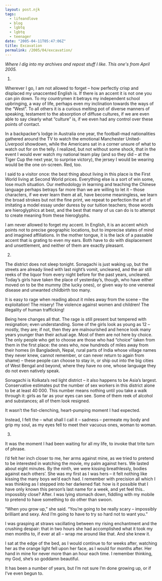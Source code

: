 ```yaml
---
layout: post.njk
tags:
  - lifeandlove
  - blog
  - lgbtq
  - lgbtq
  - teenager
date: "2005-04-11T05:47:06Z"
title: Excavation
permalink: /2005/04/excavation/
---
```


_Where I dig into my archives and repost stuff I like. This one's from April 2005._

1.

Wherever I go, I am not allowed to forget – how perfectly crisp and displaced my unaccented English is. If there is an accent it is not one you can pin down. To my countrymen it betrays my independent school upbringing, a way of life, perhaps even my inclination towards the ways of the “West”. To all others it is a curious melting pot of diverse manners of speaking, testament to the absorption of diffuse cultures, if we are even able to say clearly what “culture” is, if we even had any control over these points of contact.

In a backpacker’s lodge in Australia one year, the football-mad nationalities gathered around the TV to watch the emotional Manchester United-Liverpool showdown, while the Americans sat in a corner unsure of what to watch out for on the telly. I realized, but not without some shock, that in the event I would ever watch my national team play (and so they did – at the Tiger Cup the next year, to surprise victory), the jersey I would be wearing would be the one on-screen. Red, too.

I said to a visitor once: the best thing about living in this place is the First World living at Second World prices. Everything else is a sort of win some, lose much situation. Our methodology in learning and teaching the Chinese language perhaps betrays far more than we are willing to let it – those characters, if we ever learn them at all, have become meaningless, we learn the broad strokes but not the fine print, we repeat to perfection the art of imitating a model essay under duress by our tuition teachers; those words are hieroglyphics at best, and the best that many of us can do is to attempt to create meaning from these hieroglyphs.

I am never allowed to forget my accent. In English, it is an accent which points not to precise geographic locations, but to imprecise states of mind and imagined affiliations. In the mother tongue, it is the lack of a passable accent that is grating to even my ears. Both have to do with displacement and unsettlement, and neither of them are exactly pleasant.

2.

The district does not sleep tonight. Sonagachi is just waking up, but the streets are already lined with last night’s vomit, uncleared, and the air still reeks of the liquor from every night before for the past years, uncleared. Today’s girls have taken the place of yesterday’s, though, who have either moved on to be the mummy (the lucky ones), or given way to one venereal disease and unwanted childbirth too many.

It is easy to rage when reading about it miles away from the scene – the exploitation! The misery! The violence against women and children! The illegality of human trafficking!

Being here changes all that. The rage is still present but tempered with resignation; even understanding. Some of the girls look as young as 12 – mostly, they are; if not, then they are malnourished and hence look many years younger than their actual age. Most of them are not here by choice. The only people who get to choose are those who had “choice” taken from them in the first place: the ones who, now hundreds of miles away from their homes (in Bangladesh, Nepal, rural parts of India whose village names they never knew, cannot remember, or can never return to again from shame) – these people can choose to stay in, or ship out into the big cities of West Bengal and beyond, where they have no one, whose language they do not even natively speak.

Sonagachi is Kolkata’s red light district – it also happens to be Asia’s largest. Conservative estimates put the number of sex workers in this district alone to be at least 40 000. This number means nothing until you take a walk through it: girls as far as your eyes can see. Some of them reek of alcohol and substances; all of them look resigned.

It wasn’t the fist-clenching, heart-pumping moment I had expected.

Instead, I felt the – what shall I call it – sadness – permeate my body and grip my soul, as my eyes fell to meet their vacuous ones, woman to woman.

3.

It was the moment I had been waiting for all my life, to invoke that trite turn of phrase.

I’d felt her inch closer to me, her arms against mine, as we tried to pretend to be interested in watching the movie, my palm against hers. We lasted about eight minutes. By the ninth, we were kissing breathlessly, bodies against each others’. She was my first as I was hers – it felt nothing like kissing the many boys we’d each had. I remember with precision all which I was thinking as I stepped into her darkened flat: how is it possible that I have only known this person’s last name for a week, and yet feel this.. impossibly close? After. I was lying stomach down, fiddling with my mobile to pretend to have something to do other than swoon.

“When you grow up,” she said. “You’re going to be really scary – impossibly brilliant and sexy. And I’m going to have to try so hard not to want you.”

I was grasping at straws vacillating between my rising enchantment and the crushing despair: that in two hours she had accomplished what it took my men months to, if ever at all – wrap me around like that. And she knew it.

I sat at the edge of the bed, as I would continue to for weeks after, watching her as the orange light fell upon her face, as I would for months after. Her hand in mine for never more than an hour each time. I remember thinking, my God, she’s so goddamn beautiful.

It has been a number of years, but I’m not sure I’m done growing up, or if I’ve even begun to.
